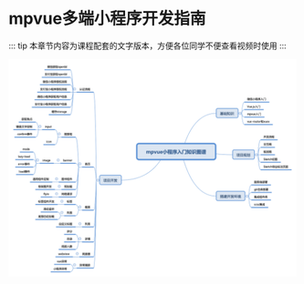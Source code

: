 # mpvue多端小程序开发指南

::: tip
本章节内容为课程配套的文字版本，方便各位同学不便查看视频时使用
:::

<a :href="require('./images/knowledge.png')" target="_blank">![knowledge](./images/knowledge.png)</a>
